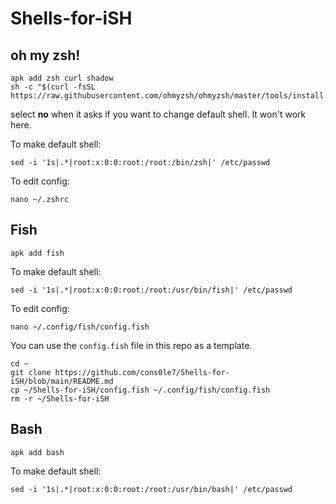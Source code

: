 # Shells-for-iSH 

## oh my zsh! 
```
apk add zsh curl shadow
sh -c "$(curl -fsSL https://raw.githubusercontent.com/ohmyzsh/ohmyzsh/master/tools/install.sh)"

```
select **no** when it asks if you want to change default shell. It won't work here. 

To make default shell: 
```
sed -i '1s|.*|root:x:0:0:root:/root:/bin/zsh|' /etc/passwd
```
To edit config: 
```
nano ~/.zshrc
``` 

## Fish 
```
apk add fish
```
To make default shell: 
```
sed -i '1s|.*|root:x:0:0:root:/root:/usr/bin/fish|' /etc/passwd
```
To edit config: 
```
nano ~/.config/fish/config.fish
```
You can use the `config.fish` file in this repo as a template. 
```
cd ~ 
git clone https://github.com/cons0le7/Shells-for-iSH/blob/main/README.md
cp ~/Shells-for-iSH/config.fish ~/.config/fish/config.fish
rm -r ~/Shells-for-iSH 
```

## Bash 
```
apk add bash
```
To make default shell: 
```
sed -i '1s|.*|root:x:0:0:root:/root:/usr/bin/bash|' /etc/passwd
```
